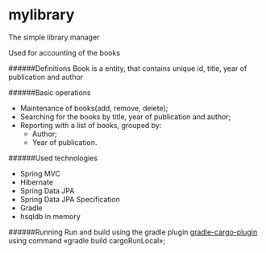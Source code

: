 # mylibrary
The simple library manager

Used for accounting of the books

######Definitions
Book is a entity, that contains unique id, title, year of publication and author 

######Basic operations
* Maintenance of books(add, remove, delete);
* Searching for the books by title, year of publication and author;  
* Reporting with a list of books, grouped by:
  * Author;
  * Year of publication.  

######Used technologies
* Spring MVC
* Hibernate
* Spring Data JPA
* Spring Data JPA Specification 
* Gradle 
* hsqldb in memory

######Running 
Run and build using the gradle plugin 
[gradle-cargo-plugin](https://github.com/bmuschko/gradle-cargo-plugin) 
using command «gradle build cargoRunLocal»;



